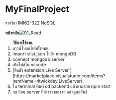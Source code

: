 # MyFinalProject
รายวิชา IMI62-322  NoSQL

<B>หน้าหลัก</B>![01_Read](https://user-images.githubusercontent.com/66988309/205448761-457559bf-d8ae-4a9c-963d-be1ce25a0d31.png)


<ol><B>วิธีการใช้งาน</B>
<li>ดาวน์โหลดไฟล์ทั้งหมด
<li>import slist.json ไปยัง mongoDB
<li>connect mongodb server
<li>เปิดไฟล์ใน vscode
<li>[ติดตั้ง extension Live Server ](https://marketplace.visualstudio.com/items?itemName=ritwickdey.LiveServer)
<li>ใน terminal พิมพ์ cd backend แล้วตามด้วย npm start 
<li>กด live server ที่ล่างขวาของจอ แล้วดูผลลัพธ์
